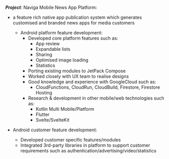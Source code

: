**_Project_**: Naviga Mobile News App Platform: 
* a feature rich native app publication system which generates customised and branded news apps for media customers
	* Android platform feature development:
		* Developed core platform features such as:
			* App review
			* Expandable lists
			* Sharing 
			* Optimised image loading
			* Statistics
		* Porting existing modules to JetPack Compose
		* Worked closely with UX team to realise designs
		* Good knowledge and experience with GoogleCloud such as:
			* CloudFunctions, CloudRun, CloudBuild, Firestore, Firestore Hosting
		* Research & development in other mobile/web technologies such as:
			* Kotlin Multi Mobile/Platform
			* Flutter
			* Svelte/SvelteKit

* Android customer feature development:
	* Developed customer specific features/modules
	* Integrated 3rd-party libraries in platform to support customer requirements such as authentication/advertising/video/statistics